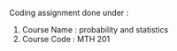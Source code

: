 Coding assignment done under :
  1. Course Name : probability and statistics
  2. Course Code : MTH 201
